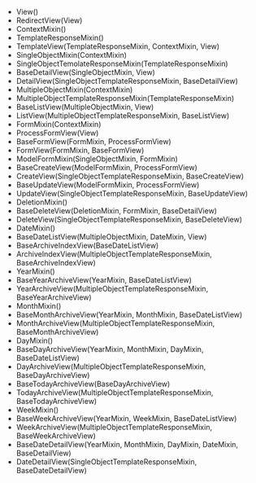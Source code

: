 - View()
- RedirectView(View)
- ContextMixin()
- TemplateResponseMixin()
- TemplateView(TemplateResponseMixin, ContextMixin, View)
- SingleObjectMixin(ContextMixin)
- SingleObjectTemolateResponseMixin(TemplateResponseMixin)
- BaseDetailView(SingleObjectMixin, View)
- DetailView(SingleObjectTemplateResponseMixin, BaseDetailView)
- MultipleObjectMixin(ContextMixin)
- MultipleObjectTemplateResponseMixin(TemplateResponseMixin)
- BaseListView(MultipleObjectMixin, View)
- ListView(MultipleObjectTemplateResponseMixin, BaseListView)
- FormMixin(ContextMixin)
- ProcessFormView(View)
- BaseFormView(FormMixin, ProcessFormView)
- FormView(FormMixin, BaseFormView)
- ModelFormMixin(SingleObjectMixin, FormMixin)
- BaseCreateView(ModelFormMixin, ProcessFormView)
- CreateView(SingleObjectTemplateResponseMixin, BaseCreateView)
- BaseUpdateView(ModelFormMixin, ProcessFormView)
- UpdateView(SingleObjectTemplateResponseMixin, BaseUpdateView)
- DeletionMixin()
- BaseDeleteView(DeletionMixin, FormMixin, BaseDetailView)
- DeleteView(SingleObjectTemplateResponseMixin, BaseDeleteView)
- DateMixin()
- BaseDateListView(MultipleObjectMixin, DateMixin, View)
- BaseArchiveIndexView(BaseDateListView)
- ArchiveIndexView(MultipleObjectTemplateResponseMixin, BaseArchiveIndexView)
- YearMixin()
- BaseYearArchiveView(YearMixin, BaseDateListView)
- YearArchiveView(MultipleObjectTemplateResponseMixin, BaseYearArchiveView)
- MonthMixin()
- BaseMonthArchiveView(YearMixin, MonthMixin, BaseDateListView)
- MonthArchiveView(MultipleObjectTemplateResponseMixin, BaseMonthArchiveView)
- DayMixin()
- BaseDayArchiveView(YearMixin, MonthMixin, DayMixin, BaseDateListView)
- DayArchiveView(MultipleObjectTemplateResponseMixin, BaseDayArchiveView)
- BaseTodayArchiveView(BaseDayArchiveView)
- TodayArchiveView(MultipleObjectTemplateResponseMixin, BaseTodayArchiveView)
- WeekMixin()
- BaseWeekArchiveView(YearMixin, WeekMixin, BaseDateListView)
- WeekArchiveView(MultipleObjectTemplateResponseMixin, BaseWeekArchiveView)
- BaseDateDetailView(YearMixin, MonthMixin, DayMixin, DateMixin, BaseDetailView)
- DateDetailView(SingleObjectTemplateResponseMixin, BaseDateDetailView)